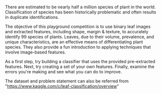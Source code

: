 There are estimated to be nearly half a million species of plant in the world. Classification of species has been historically problematic and often results in duplicate identifications. 

The objective of this playground competition is to use binary leaf images and extracted features, including shape, margin & texture, to accurately identify 99 species of plants. Leaves, due to their volume, prevalence, and unique characteristics, are an effective means of differentiating plant species. They also provide a fun introduction to applying techniques that involve image-based features.

As a first step, try building a classifier that uses the provided pre-extracted features. Next, try creating a set of your own features. Finally, examine the errors you're making and see what you can do to improve.

The dataset and problem statement can also be referred from "https://www.kaggle.com/c/leaf-classification/overview"
